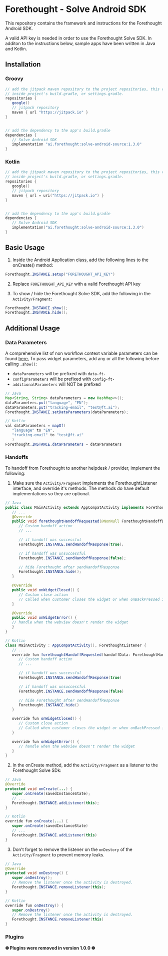 # Forethought - Solve Android SDK

This repository contains the framework and instructions for the Forethought Android SDK.

A valid API key is needed in order to use the Forethought Solve SDK. In additon to the instructions below, sample apps have been written in Java and Kotlin.

## Installation

### Groovy

```groovy
// add the jitpack maven repository to the project repositories, this can exist
// inside project's build.gradle, or settings.gradle.
repositories {
   google()
   // jitpack repository
   maven { url "https://jitpack.io" }
}


// add the dependency to the app's build.gradle
dependencies {
   // Solve Android SDK
   implementation "ai.forethought:solve-android-source:1.3.0"
}
```

### Kotlin

```kotlin
// add the jitpack maven repository to the project repositories, this can exist
// inside project's build.gradle, or settings.gradle.
repositories {
   google()
   // jitpack repository
   maven { url = uri("https://jitpack.io") }
}


// add the dependency to the app's build.gradle
dependencies {
   // Solve Android SDK
   implementation("ai.forethought:solve-android-source:1.3.0")
}
```

## Basic Usage

1. Inside the Android Application class, add the following lines to the onCreate() method:

```java
Forethought.INSTANCE.setup("FORETHOUGHT_API_KEY")
```

2. Replace `FORETHOUGHT_API_KEY` with a valid Forethought API key

3. To show / hide the Forethought Solve SDK, add the following in the `Activity/Fragment`:

```java
Forethought.INSTANCE.show();
Forethought.INSTANCE.hide();
```

## Additional Usage

### Data Parameters

A comprehensive list of non workflow context variable parameters can be found [here.](https://support.forethought.ai/hc/en-us/articles/1500002917301-Installation-Guide-for-Solve-Widget#:~:text=Additional%20Attributes) To pass widget parameters, add any or all the following before calling `.show()`:

- `dataParameters` will be prefixed with `data-ft-`
- `configParameters` will be prefixed with `config-ft-`
- `additionalParameters` will NOT be prefixed

```java
// Java
Map<String, String> dataParameters = new HashMap<>();
dataParameters.put("language", "EN");
dataParameters.put("tracking-email", "test@ft.ai");
Forethought.INSTANCE.setDataParameters(dataParameters);

// Kotlin
val dataParameters = mapOf(
   "language" to "EN",
   "tracking-email" to "test@ft.ai"
   )
Forethought.INSTANCE.dataParameters = dataParameters
```

### Handoffs

To handoff from Forethought to another helpdesk / provider, implement the following:

1. Make sure the `Activity/Fragment` implements the ForethoughtListener interface, and override it's methods. The methods
   do have default implementations so they are optional.

```java
// Java
public class MainActivity extends AppCompatActivity implements ForethoughtListener {
   // ...
   @Override
   public void forethoughtHandoffRequested(@NonNull ForethoughtHandoffData forethoughtHandoffData) {
      // Custom handoff action
      // ...

      // if handoff was successful
      Forethought.INSTANCE.sendHandoffResponse(true);

      // if handoff was unsuccessful
      Forethought.INSTANCE.sendHandoffResponse(false);

      // hide Forethought after sendHandoffResponse
      Forethought.INSTANCE.hide();
   }

   @Override
   public void onWidgetClosed() {
      // Custom close action
      // Called when customer closes the widget or when onBackPressed is triggered
   }

   @Override
   public void onWidgetError() {
   // handle when the webview doesn't render the widget
   }
}

// Kotlin
class MainActivity : AppCompatActivity(), ForethoughtListener {
   // ...
   override fun forethoughtHandoffRequested(handoffData: ForethoughtHandoffData) {
      // Custom handoff action
      // ...

      // if handoff was successful
      Forethought.INSTANCE.sendHandoffResponse(true)

      // if handoff was unsuccessful
      Forethought.INSTANCE.sendHandoffResponse(false)

      // hide Forethought after sendHandoffResponse
      Forethought.INSTANCE.hide()
   }

   override fun onWidgetClosed() {
      // Custom close action
      // Called when customer closes the widget or when onBackPressed is triggered
   }

   override fun onWidgetError() {
      // handle when the webview doesn't render the widget
   }
}
```

2. In the onCreate method, add the `Activity/Fragment` as a listener to the Forethought Solve SDk:

```java
// Java
@Override
protected void onCreate(...) {
   super.onCreate(savedInstanceState);
   // ...
   Forethought.INSTANCE.addListener(this);
}

// Kotlin
override fun onCreate(...) {
   super.onCreate(savedInstanceState)
   // ...
   Forethought.INSTANCE.addListener(this)
}
```

3. Don't forget to remove the listener on the `onDestory` of the `Activity/Fragment` to prevent memory leaks.

```java
// Java
@Override
protected void onDestroy() {
   super.onDestroy();
   // Remove the listener once the activity is destroyed.
   Forethought.INSTANCE.removeListener(this);
}

// Kotlin
override fun onDestroy() {
   super.onDestroy()
   // Remove the listener once the activity is destroyed.
   Forethought.INSTANCE.removeListener(this)
}
```

### Plugins

**⛔️ Plugins were removed in version 1.0.0 ⛔️**
